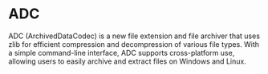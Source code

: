 # ADC
ADC (ArchivedDataCodec) is a new file extension and file archiver that uses zlib for efficient compression and decompression of various file types. With a simple command-line interface, ADC supports cross-platform use, allowing users to easily archive and extract files on Windows and Linux.
